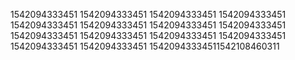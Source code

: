 1542094333451
1542094333451
1542094333451
1542094333451
1542094333451
1542094333451
1542094333451
1542094333451
1542094333451
1542094333451
1542094333451
1542094333451
1542094333451
1542094333451
15420943334511542108460311